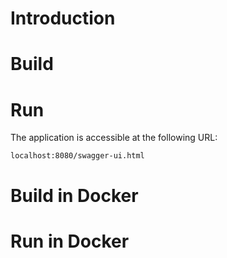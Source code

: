 # Introduction

# Build

# Run

The application is accessible at the following URL:

```
localhost:8080/swagger-ui.html
```

# Build in Docker

# Run in Docker
